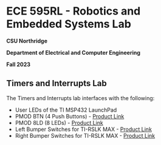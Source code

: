 # ECE 595RL - Robotics and Embedded Systems Lab
**CSU Northridge**

**Department of Electrical and Computer Engineering**

**Fall 2023**

## Timers and Interrupts Lab
The Timers and Interrupts lab interfaces with the following:

* User LEDs of the TI MSP432 LaunchPad
* PMOD BTN (4 Push Buttons) - [Product Link](https://digilent.com/reference/pmod/pmodbtn/reference-manual)
* PMOD 8LD (8 LEDs) - [Product Link](https://digilent.com/reference/pmod/pmod8ld/reference-manual)
* Left Bumper Switches for TI-RSLK MAX - [Product Link](https://www.pololu.com/product/3673)
* Right Bumper Switches for TI-RSLK MAX - [Product Link](https://www.pololu.com/product/3674)
